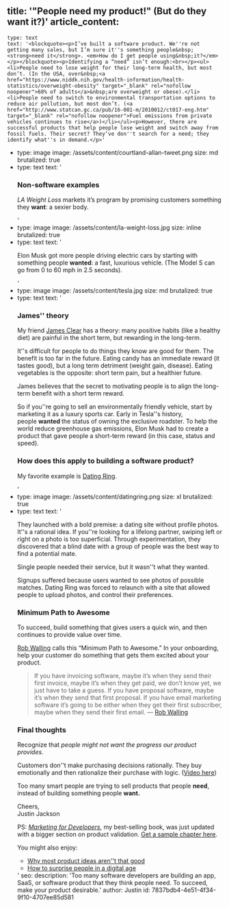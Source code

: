 title: '"People need my product!" (But do they want it?)'
article_content:
  -
    type: text
    text: '<blockquote><p>I’ve built a software product. We''re not getting many sales, but I’m sure it''s something people&nbsp;<strong>need it</strong>. <em>How do I get people using&nbsp;it?</em></p></blockquote><p>Identifying a “need” isn’t enough:<br></p><ul><li>People need to lose weight for their long-term health, but most don’t. (In the USA, over&nbsp;<a href="https://www.niddk.nih.gov/health-information/health-statistics/overweight-obesity" target="_blank" rel="nofollow noopener">68% of adults</a>&nbsp;are overweight or obese).</li><li>People need to switch to environmental transportation options to reduce air pollution, but most don’t. (<a href="http://www.statcan.gc.ca/pub/16-001-m/2010012/ct017-eng.htm" target="_blank" rel="nofollow noopener">Fuel emissions from private vehicles continues to rise</a>)</li></ul><p>However, there are successful products that help people lose weight and switch away from fossil fuels. Their secret? They’ve don''t search for a need; they identify what''s in demand.</p>'
  -
    type: image
    image: /assets/content/courtland-allan-tweet.png
    size: md
    brutalized: true
  -
    type: text
    text: '<h3>Non-software examples</h3><p><i>LA Weight Loss</i> markets it’s program by promising customers something they <b>want</b>: a sexier body.</p>'
  -
    type: image
    image: /assets/content/la-weight-loss.jpg
    size: inline
    brutalized: true
  -
    type: text
    text: '<p>Elon Musk got more people driving electric cars by starting with something people <b>wanted</b>: a fast, luxurious vehicle. (The Model S can go from 0 to 60 mph in 2.5 seconds).<br></p>'
  -
    type: image
    image: /assets/content/tesla.jpg
    size: md
    brutalized: true
  -
    type: text
    text: '<h3>James'' theory</h3><p>My friend <a href="https://jamesclear.com">James Clear</a> has a theory: many positive habits (like a healthy diet) are painful in the short term, but rewarding in the long-term.</p><p>It''s difficult for people to do things they&nbsp;know are good for them. The benefit is too far in the future. Eating candy has an immediate reward (it tastes good), but a long term detriment (weight gain, disease). Eating vegetables is the opposite: short term pain, but a healthier future.</p><p>James believes that the secret to motivating people is to align the long-term benefit with a short term reward.</p><p>So if you''re going to sell an environmentally friendly vehicle, start by marketing it as a luxury sports car. Early in Tesla''s history, people&nbsp;<strong>wanted&nbsp;</strong>the status of owning the exclusive roadster. To help the world reduce greenhouse gas emissions, Elon Musk had to create a product that gave people a short-term reward (in this case, status and speed).</p><h3>How does this apply to building a software product?</h3><p>My favorite example is <a href="https://www.datingring.com/">Dating Ring</a>.</p>'
  -
    type: image
    image: /assets/content/datingring.png
    size: xl
    brutalized: true
  -
    type: text
    text: '<p>They launched with a bold premise: a dating site without profile photos. It''s a rational idea. If you''re looking for a lifelong partner, swiping left or right on a photo is too superficial. Through experimentation, they discovered that a blind date with a group of people was the best way to find a potential mate.</p><p>Single people needed their service, but it&nbsp;wasn''t what they wanted.</p><p>Signups suffered because users wanted to see photos of possible matches. Dating Ring was forced to relaunch with a site that allowed people to upload photos, and control their preferences.</p><h3>Minimum Path to&nbsp;Awesome</h3><p>To succeed, build something that gives users a quick win, and then continues to provide value over time.</p><p><a href="https://medium.com/@robwalling" target="_blank" rel="noopener">Rob Walling</a>&nbsp;calls this “Minimum Path to Awesome.” In your onboarding, help your customer do something that gets them excited about your product.</p><blockquote><p>If you have invoicing software, maybe it’s when they send their first invoice, maybe it’s when they get paid, we don’t know yet, we just have to take a guess. If you have proposal software, maybe it’s when they send that first proposal. If you have email marketing software it’s going to be either when they get their first subscriber, maybe when they send their first email. — <a href="http://blog.profitwell.com/double-your-trial-to-paid-conversion-rate-with-onboarding">Rob Walling</a></p></blockquote><h3>Final thoughts</h3><p>Recognize that <em>people might not want the progress our product provides</em>.</p><p>Customers don''t make purchasing decisions rationally. They buy emotionally and then rationalize their purchase with logic. (<a href="https://youtu.be/OgZhIWquqiw">Video here</a>)</p><p>Too many smart people are trying to sell products that people&nbsp;<strong>need</strong>, instead of building something people&nbsp;<strong>want.</strong></p><p>Cheers,<br>Justin Jackson</p><p>PS: <a href="https://devmarketing.xyz"><em>Marketing for Developers</em></a>, my best-selling book, was just updated with a bigger section on product validation. <a href="https://devmarketing.xyz/signup/">Get a sample chapter here</a>.</p><p>You might also enjoy:</p><ul><li><a href="https://justinjackson.ca/ideas/">Why most product ideas aren''t that good</a></li><li><a href="https://justinjackson.ca/surprise/">How to surprise people in a digital age</a></li></ul>'
seo:
  description: 'Too many software developers are building an app, SaaS, or software product that they think people need. To succeed, make your product desirable.'
author: Justin
id: 7837bdb4-4e51-4f34-9f10-4707ee85d581
